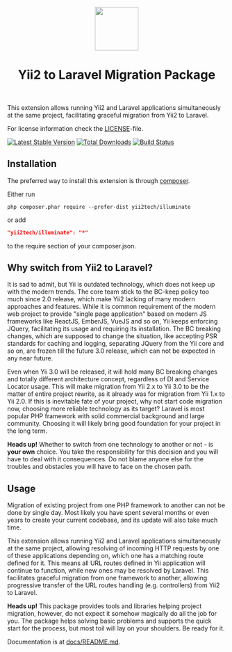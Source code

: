 <p align="center">
    <a href="https://github.com/yii2tech" target="_blank">
        <img src="https://avatars2.githubusercontent.com/u/12951949" height="100px">
    </a>
    <h1 align="center">Yii2 to Laravel Migration Package</h1>
    <br>
</p>

This extension allows running Yii2 and Laravel applications simultaneously at the same project,
facilitating graceful migration from Yii2 to Laravel.

For license information check the [LICENSE](LICENSE.md)-file.

[![Latest Stable Version](https://poser.pugx.org/yii2tech/illuminate/v/stable.png)](https://packagist.org/packages/yii2tech/illuminate)
[![Total Downloads](https://poser.pugx.org/yii2tech/illuminate/downloads.png)](https://packagist.org/packages/yii2tech/illuminate)
[![Build Status](https://travis-ci.org/yii2tech/illuminate.svg?branch=master)](https://travis-ci.org/yii2tech/illuminate)


Installation
------------

The preferred way to install this extension is through [composer](http://getcomposer.org/download/).

Either run

```
php composer.phar require --prefer-dist yii2tech/illuminate
```

or add

```json
"yii2tech/illuminate": "*"
```

to the require section of your composer.json.


Why switch from Yii2 to Laravel?
--------------------------------

It is sad to admit, but Yii is outdated technology, which does not keep up with the modern trends.
The core team stick to the BC-keep policy too much since 2.0 release, which make Yii2 lacking of many modern approaches
and features.
While it is common requirement of the modern web project to provide "single page application" based on modern
JS frameworks like ReactJS, EmberJS, VueJS and so on, Yii keeps enforcing  JQuery, facilitating its usage and requiring
its installation.
The BC breaking changes, which are supposed to change the situation, like accepting PSR standards for caching and logging,
separating JQuery from the Yii core and so on, are frozen till the future 3.0 release, which can not be expected in any
near future.

Even when Yii 3.0 will be released, it will hold many BC breaking changes and totally different architecture concept,
regardless of DI and Service Locator usage. This will make migration from Yii 2.x to Yii 3.0 to be the matter of entire
project rewrite, as it already was for migration from Yii 1.x to Yii 2.0. If this is inevitable fate of your project,
why not start code migration now, choosing more reliable technology as its target?
Laravel is most popular PHP framework with solid commercial background and large community. Choosing it will likely bring
good foundation for your project in the long term.

**Heads up!** Whether to switch from one technology to another or not - is **your own** choice. You take the responsibility
for this decision and you will have to deal with it consequences. Do not blame anyone else for the troubles and obstacles
you will have to face on the chosen path.


Usage
-----

Migration of existing project from one PHP framework to another can not be done by single day. Most likely you have spent
several months or even years to create your current codebase, and its update will also take much time. 

This extension allows running Yii2 and Laravel applications simultaneously at the same project, allowing resolving of
incoming HTTP requests by one of these applications depending on, which one has a matching route defined for it. 
This means all URL routes defined in Yii application will continue to function, while new ones may be resolved by
Laravel. This facilitates graceful migration from one framework to another, allowing progressive transfer of the
URL routes handling (e.g. controllers) from Yii2 to Laravel.

**Heads up!** This package provides tools and libraries helping project migration, however, do not expect it somehow
magically do all the job for you. The package helps solving basic problems and supports the quick start for the process,
but most toil will lay on your shoulders. Be ready for it.

Documentation is at [docs/README.md](https://github.com/yii2tech/illuminate/blob/master/docs/README.md).